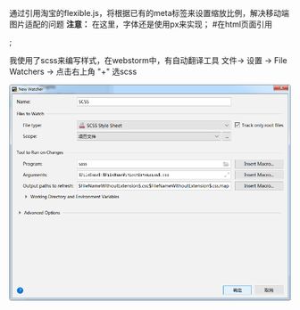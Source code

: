 通过引用淘宝的flexible.js，将根据已有的meta标签来设置缩放比例，解决移动端图片适配的问题
**注意：** 在这里，字体还是使用px来实现；
#在html页面引用
<script src="http://g.tbcdn.cn/mtb/lib-flexible/0.3.4/??flexible_css.js,flexible.js"></script>;
我使用了scss来编写样式，在webstorm中，有自动翻译工具 
文件-> 设置 -> File Watchers -> 点击右上角 "+" 选scss

![Image](https://raw.githubusercontent.com/siyecao/image-folder/master/images/file_watchers.png)

